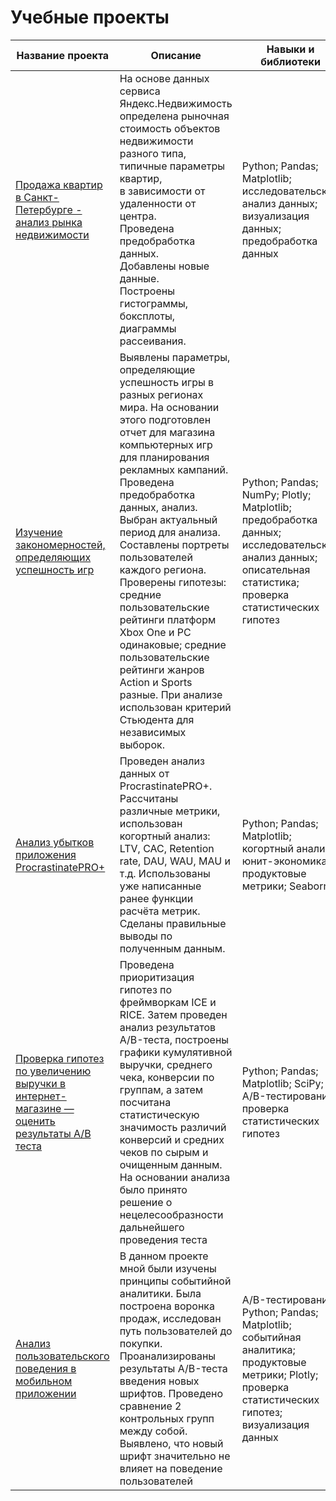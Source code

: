 # Учебные проекты


| Название проекта | Описание      | Навыки и библиотеки      |
| ---------------- | ------------- | ------------- |
| [Продажа квартир в Санкт- Петербурге - <br>анализ рынка недвижимости](https://github.com/danietta-k/study_projects/tree/main/real_estate_spb)| На основе данных сервиса Яндекс.Недвижимость<br> определена рыночная стоимость объектов<br> недвижимости разного типа,<br> типичные параметры квартир,<br> в зависимости от удаленности от центра.<br> Проведена предобработка данных.<br> Добавлены новые данные.<br> Построены гистограммы, боксплоты, диаграммы рассеивания.  | Python; Pandas; Matplotlib; исследовательский анализ данных; визуализация данных; предобработка данных  |
|[Изучение закономерностей, определяющих успешность игр](https://github.com/danietta-k/study_projects/tree/main/games_sales_2016)|Выявлены параметры, определяющие успешность игры в разных регионах мира. На основании этого подготовлен отчет для магазина компьютерных игр для планирования рекламных кампаний. Проведена предобработка данных, анализ. Выбран актуальный период для анализа. Составлены портреты пользователей каждого региона. Проверены гипотезы: средние пользовательские рейтинги платформ Xbox One и PC одинаковые; средние пользовательские рейтинги жанров Action и Sports разные. При анализе использован критерий Стьюдента для независимых выборок. | Python; Pandas; NumPy; Plotly; Matplotlib; предобработка данных; исследовательский анализ данных; описательная статистика; проверка статистических гипотез |
|[Анализ убытков приложения ProcrastinatePRO+](https://github.com/danietta-k/study_projects/tree/main/metrics_analysis)|Проведен анализ данных от ProcrastinatePRO+. Рассчитаны различные метрики, использован когортный анализ: LTV, CAC, Retention rate, DAU, WAU, MAU и т.д. Использованы уже написанные ранее функции расчёта метрик. Сделаны правильные выводы по полученным данным.| Python; Pandas; Matplotlib; когортный анализ; юнит-экономика; продуктовые метрики; Seaborn |
|[Проверка гипотез по увеличению выручки в интернет-магазине — оценить результаты A/B теста](https://github.com/danietta-k/study_projects/tree/main/a_b_test_analysis)   |Проведена приоритизация гипотез по фреймворкам ICE и RICE. Затем проведен анализ результатов A/B-теста, построены графики кумулятивной выручки, среднего чека, конверсии по группам, а затем посчитана статистическую значимость различий конверсий и средних чеков по сырым и очищенным данным. На основании анализа было принято решение о нецелесообразности дальнейшего проведения теста | Python; Pandas; Matplotlib; SciPy; A/B-тестирование; проверка статистических гипотез |
|[Анализ пользовательского поведения в мобильном приложении](https://github.com/danietta-k/study_projects/tree/main/foodstuff_analysis) | В данном проекте мной были изучены принципы событийной аналитики. Была построена воронка продаж, исследован путь пользователей до покупки. Проанализированы результаты A/B-теста введения новых шрифтов. Проведено сравнение 2 контрольных групп между собой. Выявлено, что новый шрифт значительно не влияет на поведение пользователей | A/B-тестирование; Python; Pandas; Matplotlib; событийная аналитика; продуктовые метрики; Plotly; проверка статистических гипотез; визуализация данных |
